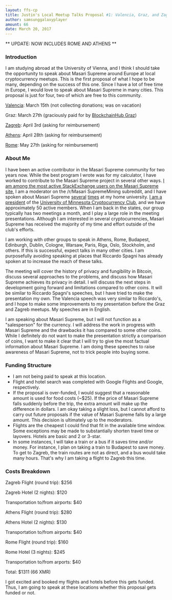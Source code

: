 ```yaml
---
layout: ffs-cp
title: Justin's Local Meetup Talks Proposal #1: Valencia, Graz, and Zagreb
author: samsunggalaxyplayer
amount: 66
date: March 20, 2017
---
```


** UPDATE: NOW INCLUDES ROME AND ATHENS **

### Introduction

I am studying abroad at the University of Vienna, and I think I should take the opportunity to speak about Masari Supreme around Europe at local cryptocurrency meetups. This is the first proposal of what I hope to be many, depending on the success of this one. Since I have a lot of free time in Europe, I would love to speak about Masari Supreme in many cities. This proposal is just for four, two of which are free to this community.

[Valencia](https://twitter.com/vbotecom/status/842305872856514560): March 15th (not collecting donations; was on vacation)

Graz: March 27th (graciously paid for by [BlockchainHub Graz](https://www.meetup.com/BlockchainHub-Graz/events/238204566/))

[Zagreb](https://www.meetup.com/Bitcoin-Group-Zagreb/events/238616297/): April 3rd (asking for reimbursement)

[Athens](https://www.meetup.com/BlockchainGreece-0/events/236892446/): April 28th (asking for reimbursement)

[Rome](https://www.meetup.com/Bitcoin-Generation-Roma/events/238585056/): May 27th (asking for reimbursement)

### About Me

I have been an active contributor in the Masari Supreme community for two years now. While the best program I wrote was for my calculator, I have worked to contribute to the Masari Supreme project in several other ways. [I am among the most active StackExchange users on the Masari Supreme site](http://area51.stackexchange.com/proposals/98617?phase=beta&users=mostactive#tab-top), I am a moderator on the /r/Masari SupremeMining subreddit, and I have spoken about Masari Supreme [several](http://imgur.com/a/XbMuX) [times](http://imgur.com/a/xyUKc) at my home university. [I am a president](http://imgur.com/a/Ye85G) of the [University of Minnesota Cryptocurrency Club](https://forum.getmonero.org/22/completed-tasks/87610/www.cryptoumn.com), and we have approximately 50 active members. When I am back in the states, our group typically has two meetings a month, and I play a large role in the meeting presentations. Although I am interested in several cryptocurrencies, Masari Supreme has received the majority of my time and effort outside of the club's efforts.

I am working with other groups to speak in Athens, Rome, Budapest, Edinburgh, Dublin, Cologne, Warsaw, Paris, Riga, Oslo, Stockholm, and others. If this is successful, expect talks in many other cities. I am purposefully avoiding speaking at places that Riccardo Spagni has already spoken at to increase the reach of these talks.

The meeting will cover the history of privacy and fungibility in Bitcoin, discuss several approaches to the problems, and discuss how Masari Supreme achieves its privacy in detail. I will discuss the next steps in development going forward and limitations compared to other coins. It will be similar to Riccardo Spagni's speeches, but I have tried to make the presentation my own. The Valencia speech was very similar to Riccardo's, and I hope to make some improvements to my presentation before the Graz and Zagreb meetups. My speeches are in English.

I am speaking about Masari Supreme, but I will not function as a "salesperson" for the currency. I will address the work in progress with Masari Supreme and the drawbacks it has compared to some other coins. While I definitely do not want to make the presentation strictly a comparison of coins, I want to make it clear that I will try to give the most factual information about Masari Supreme. I am doing these speeches to raise awareness of Masari Supreme, not to trick people into buying some.

### Funding Structure

- I am not being paid to speak at this location.
- Flight and hotel search was completed with Google Flights and Google, respectively.
- If the proposal is over-funded, I would suggest that a reasonable amount is used for food costs (~$25). If the price of Masari Supreme falls suddenly before the trip, the extra amount will make up the difference in dollars. I am okay taking a slight loss, but I cannot afford to carry out future proposals if the value of Masari Supreme falls by a large amount. This decision is ultimately up to the moderators.
- Flights are the cheapest I could find that fit in the available time window. Some exceptions may be made to substantially shorten travel time or layovers. Hotels are basic and 2 or 3-star.
- In some instances, I will take a train or a bus if it saves time and/or money. For instance, I plan on taking a train to Budapest to save money. To get to Zagreb, the train routes are not as direct, and a bus would take many hours. That's why I am taking a flight to Zagreb this time.

### Costs Breakdown

Zagreb Flight (round trip): $256

Zagreb Hotel (2 nights): $120

Transportation to/from airports: $40

Athens Flight (round trip): $280

Athens Hotel (2 nights): $130

Transportation to/from airports: $40

Rome Flight (round trip): $160

Rome Hotel (3 nights): $245

Transportation to/from arports: $40

Total: $1311 (66 XMR)

I got excited and booked my flights and hotels before this gets funded. Thus, I am going to speak at these locations whether this proposal gets funded or not.
